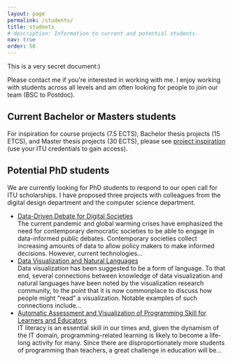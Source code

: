```yaml
---
layout: page
permalink: /students/
title: students
# description: Information to current and potential students.
nav: true
order: 50
---
```


This is a very secret document:)

Please contact me if you're interested in working with me. I enjoy working with students across all levels and am often looking for people to join our team (BSC to Postdoc).

## Current Bachelor or Masters students
For inspiration for course projects (7.5 ECTS), Bachelor thesis projects (15 ETCS), and Master thesis projects (30 ECTS), please see [project inspiration](https://github.itu.dk/pages/soekn/sorenknudsen.com-restricted/project-inspiration) (use your ITU credentials to gain access).

## Potential PhD students
We are currently looking for PhD students to respond to our open call for ITU scholarships. I have proposed three projects with colleagues from the digital design department and the computer science department.

* [Data-Driven Debate for Digital Societies](data-driven-debate-for-digital-societies)  
The current pandemic and global warming crises have emphasized the need for contemporary democratic
societies to be able to engage in data-informed public debates. Contemporary societies collect increasing
amounts of data to allow policy makers to make informed decisions. However, current technologies... 
* [Data Visualization and Natural Languages](data-visualization-and-natural-languages)  
Data visualization has been suggested to be a form of language. To that end, several connections between
knowledge of data visualization and natural languages have been noted by the visualization research
community, to the point that it is now commonplace to discuss how people might “read” a visualization. Notable
examples of such connections include...
* [Automatic Assessment and Visualization of Programming Skill for Learners and Educators](automatic-assessment-and-visualization-of-programming-skill-for-learners-and-educators)  
IT literacy is an essential skill in our times and, given the dynamism of the IT domain, programming-related
learning is likely to become a life-long activity for many. Since there are disproportionately more students of
programming than teachers, a great challenge in education will be... 


